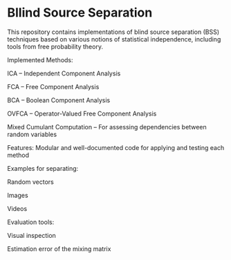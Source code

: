 # Bllind Source Separation 


This repository contains implementations of blind source separation (BSS) techniques based on various notions of statistical independence, including tools from free probability theory.

Implemented Methods:

ICA – Independent Component Analysis

FCA – Free Component Analysis

BCA – Boolean Component Analysis

OVFCA – Operator-Valued Free Component Analysis

Mixed Cumulant Computation – For assessing dependencies between random variables

Features:
Modular and well-documented code for applying and testing each method

Examples for separating:

Random vectors

Images

Videos

Evaluation tools:

Visual inspection

Estimation error of the mixing matrix
